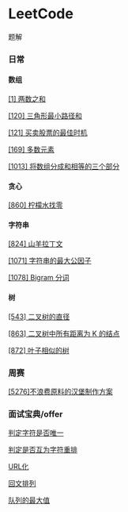 # LeetCode

题解

### 日常

#### 数组

[[1] 两数之和](daily/array/1.两数之和.py)

[[120] 三角形最小路径和](daily/array/120.三角形最小路径和.py)

[[121] 买卖股票的最佳时机](daily/array/121.买卖股票的最佳时机.py)

[[169] 多数元素](daily/array/169.多数元素.py)

[[1013] 将数组分成和相等的三个部分](daily/array/1013.将数组分成和相等的三个部分.py)

#### 贪心

[[860] 柠檬水找零](daily/greedy/860.柠檬水找零.py)

#### 字符串

[[824] 山羊拉丁文](daily/string/824.山羊拉丁文.py)

[[1071] 字符串的最大公因子](daily/string/1071.字符串的最大公因子.py)

[[1078] Bigram 分词](daily/string/1078.bigram-分词.py)

#### 树

[[543] 二叉树的直径](daily/tree/543.二叉树的直径.py)

[[863] 二叉树中所有距离为 K 的结点](daily/tree/863.二叉树中所有距离为-k-的结点.py)

[[872] 叶子相似的树](daily/tree/872.叶子相似的树.py)

### 周赛

[[5276]不浪费原料的汉堡制作方案](weekly/2019.12.1/5276.%20不浪费原料的汉堡制作方案.py)

### 面试宝典/offer

[判定字符是否唯一](interview/book/面试题01.01.判定字符是否唯一.py)

[判定是否互为字符重排](interview/book/面试题01.02.判定是否互为字符重排.py)

[URL化](interview/book/面试题01.03.URL化.py)

[回文排列](interview/book/面试题01.04.回文排列.py)

[队列的最大值](interview/book/面试题59-II.队列的最大值.py)

